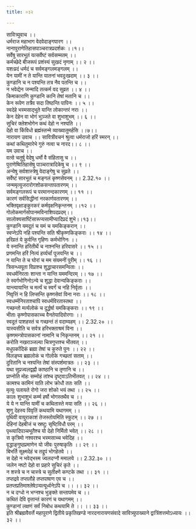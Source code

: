 ```yaml
---
title: ०३२

---
```

सावित्र्युवाच ।।  
धर्मराज महाभाग वेदवेदाङ्गपारग ।।  
नानापुराणेतिहासपाञ्चरात्रप्रदर्शकः ।।१।।  
सर्वेषु सारभूतं यत्सर्वेष्टं सर्वसम्मतम् ।।  
कर्मच्छेदे बीजरूपं प्रशंस्यं सुखदं नृणाम् ।। २ ।।  
यशःप्रदं धर्मदं च सर्वमङ्गलमङ्गलम् ।।  
येन यामीं न ते यान्ति यातनां भवदुःखदाम् ।। ३ ।।  
कुण्डानि च न पश्यन्ति तत्र नैव पतन्ति च ।।  
न भवेद्येन जन्मादि तत्कर्म वद सुव्रत ।। ४ ।।  
किमाकाराणि कुण्डानि कानि तेषां मतानि च ।।  
केन रूपेण तत्रैव सदा तिष्ठन्ति पापिनः ।। ५ ।।  
स्वदेहे भस्मसाद्भूते यान्ति लोकान्तरं नराः ।।  
केन देहेन वा भोगं भुञ्जते वा शुभाशुभम् ।। ६ ।।  
सुचिरं क्लेशभोगेन कथं देहो न नश्यति ।।  
देहो वा किंविधो ब्रह्मंस्तन्मे व्याख्यातुमर्हसि ।।७।।  
नारायण उवाच ।। सावित्रीवचनं श्रुत्वा धर्मराजो हरिं स्मरन् ।।  
कथां कथितुमारेभे गुरुं नत्वा च नारद।। ८ ।।  
यम उवाच ।।  
वत्से चतुर्षु वेदेषु धर्मो वै संहितासु च ।।  
पुराणेष्वितिहासेषु पाञ्चरात्रादिकेषु च ।। ९ ।।  
अन्येषु सर्वशास्त्रेषु वेदाङ्गेषु च सुव्रते ।।  
सर्वेष्टं सारभूतं च मङ्गलं कृष्णसेवनम् ।। 2.32.१० ।।  
जन्ममृत्युजरारोगशोकसन्तापतारणम् ।।  
सर्वमङ्गलरूपं च परमानन्दकारणम् ।। ११ ।।  
कारणं सर्वसिद्धीनां नरकार्णवतारणम् ।।  
भक्तिवृक्षाङ्कुरकरं कर्मवृक्षनिकृन्तनम् ।।१२ ।।  
गोलोकमार्गसोपानमविनाशिपदप्रदम्।।  
सालोक्यसार्ष्टिसारूप्यसामीप्यादिप्रदं शुभे।।१३।।  
कुण्डानि यमदूतं च यमं च यमकिङ्करान् ।।  
स्वप्नेऽपि नहि पश्यन्ति सति श्रीकृष्णकिङ्कराः ।। १४ ।।  
हरिव्रतं ये कुर्वन्ति गृहिणः कर्मभोगिनः ।।  
ये स्नान्ति हरितीर्थे च नाश्नन्ति हरिवासरे ।। १५ ।।  
प्रणमन्ति हरिं नित्यं हर्य्यर्चां पूजयन्ति च ।।  
न यान्ति ते च घोरां च मम संयमनीं पुरीम् ।। १६ ।।  
त्रिसन्ध्यपूता विप्राश्च शुद्धाचारसमन्विताः ।।  
स्वधर्मनिरताः शान्ता न यान्ति यममन्दिरम् ।। १७ ।।  
ते स्वर्गभोगिनोऽन्ये च शुद्धा देवान्यकिङ्कराः ।।  
यान्त्यायान्ति च मर्त्यं च स्वर्गं च नहि निर्वृताः ।।  
निवृत्तिं न हि लिप्सन्ति कृष्णसेवां विना नराः ।। १८ ।।  
स्वधर्म्मनिरताश्चापि स्वधर्मविरतास्तथा ।।  
गच्छन्तो मर्त्यलोकं च दुर्द्धर्षा यमकिङ्कराः ।। १९ ।।  
भीताः कृष्णोपासकाच्च वैनतेयादिवोरगाः ।।  
स्वदूतं पाशहस्तं च गच्छन्तं तं वदाम्यहम् ।। 2.32.२० ।।  
यास्यसीति च सर्वत्र हरिभक्ताश्रमं विना ।।  
कृष्णमन्त्रोपासकानां नामानि च निकृन्तनम् ।। २१ ।।  
करोति नखराञ्जल्या चित्रगुप्तश्च भीतवत् ।।  
मधुपर्कादिकं ब्रह्मा तेषां च कुरुते पुनः ।। २२ ।।  
विलङ्घ्य ब्रह्मलोकं च गोलोके गच्छतां सताम् ।।  
दुरितानि च नश्यन्ति तेषां संस्पर्शमात्रतः ।। २३ ।।  
यथा सुप्रज्वलद्वह्नौ काष्ठानि च तृणानि च ।।  
प्राप्नोति मोहः सम्मोहं तांश्च दृष्ट्वाऽतिभीतवत् ।। २४ ।।  
कामश्च कामिनं याति लोभ क्रोधौ ततः सति ।।  
मृत्युः पलायते रोगो जरा शोको भयं तथा ।। २५ ।।  
कालः शुभाशुभं कर्म्म हर्षो भोगस्तथैव च ।।  
ये ये न यान्ति यामीं च कथितास्ते मया सति ।। २६ ।।  
शृणु देहस्य विवृतिं कथयामि यथागमम् ।।  
पृथिवी वायुराकाशं तेजस्तोयमिति स्फुटम् ।। २७ ।।  
देहिनां देहबीजं च स्रष्टुः सृष्टिविधौ परम् ।।  
पृथ्व्यादिपञ्चभूतैश्च यो देहो निर्मितो भवेत् ।। २८ ।।  
स कृत्रिमो नश्वरश्च भस्मसाच्च भवेदिह ।।  
वृद्धाङ्गुष्ठप्रमाणेन यो जीवः पुरुषाकृतिः ।। २९ ।।  
बिभर्ति सूक्ष्मदेहं च तद्रूपं भोगहेतवे ।।  
स देहो न भवेद्भस्म ज्वलदग्नौ ममालये ।। 2.32.३० ।।  
जलेन नष्टो देहो वा प्रहारे सुचिरं कृते ।।  
न शस्त्रे च न चास्त्रे च सुतीक्ष्णे कण्टके तथा ।। ३१ ।।  
तप्तद्रवे तप्तलौहे तप्तपाषाण एव च ।।  
प्रतप्तप्रतिमाश्लेषेऽप्यत्यूर्ध्वनेऽपि च ।। ।। ३२ ।।  
न च दग्धो न भग्नश्च भुङ्क्ते सन्तापमेव च ।।  
कथितं देवि वृत्तान्तं कारणं च यथागमम् ।।  
कुण्डानां लक्षणं सर्वं निबोध कथयामि ते ।। ।। ३३ ।।  
इति श्रीब्रह्मवैवर्त्ते महापुराणे द्वितीये प्रकृतिखण्डे नारदनारायणसंवादे सावित्र्युपाख्याने द्वात्रिंशत्तमोऽध्यायः ।। ३२ ।।